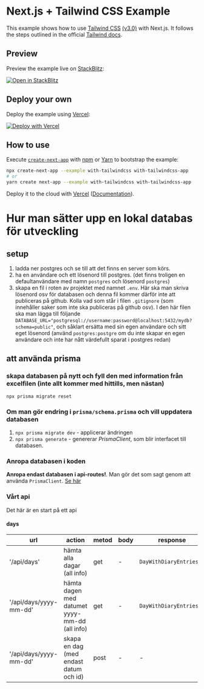 # Next.js + Tailwind CSS Example

This example shows how to use [Tailwind CSS](https://tailwindcss.com/) [(v3.0)](https://tailwindcss.com/blog/tailwindcss-v3) with Next.js. It follows the steps outlined in the official [Tailwind docs](https://tailwindcss.com/docs/guides/nextjs).

## Preview

Preview the example live on [StackBlitz](http://stackblitz.com/):

[![Open in StackBlitz](https://developer.stackblitz.com/img/open_in_stackblitz.svg)](https://stackblitz.com/github/vercel/next.js/tree/canary/examples/with-tailwindcss)

## Deploy your own

Deploy the example using [Vercel](https://vercel.com?utm_source=github&utm_medium=readme&utm_campaign=next-example):

[![Deploy with Vercel](https://vercel.com/button)](https://vercel.com/new/git/external?repository-url=https://github.com/vercel/next.js/tree/canary/examples/with-tailwindcss&project-name=with-tailwindcss&repository-name=with-tailwindcss)

## How to use

Execute [`create-next-app`](https://github.com/vercel/next.js/tree/canary/packages/create-next-app) with [npm](https://docs.npmjs.com/cli/init) or [Yarn](https://yarnpkg.com/lang/en/docs/cli/create/) to bootstrap the example:

```bash
npx create-next-app --example with-tailwindcss with-tailwindcss-app
# or
yarn create next-app --example with-tailwindcss with-tailwindcss-app
```

Deploy it to the cloud with [Vercel](https://vercel.com/new?utm_source=github&utm_medium=readme&utm_campaign=next-example) ([Documentation](https://nextjs.org/docs/deployment)).

# Hur man sätter upp en lokal databas för utveckling

## setup

1. ladda ner postgres och se till att det finns en server som körs.
2. ha en användare och ett lösenord till postgres. (det finns troligen en defaultanvändare med namn `postgres` och lösenord `postgres`)
3. skapa en fil i roten av projektet med namnet `.env`. Här ska man skriva lösenord osv för databasen och denna fil kommer därför inte att publiceras på github. Kolla vad som står i filen `.gitignore` (som innehåller saker som inte ska publiceras på github osv). I den här filen ska man lägga till följande `DATABASE_URL="postgresql://username:password@localhost:5432/mydb?schema=public"`, och såklart ersätta med sin egen användare och sitt eget lösenord (använd `postgres:postgre` om du inte skapar en egen användare och inte har nått värdefullt sparat i postgres redan)

## att använda prisma

### skapa databasen på nytt och fyll den med information från excelfilen (inte allt kommer med hittills, men nästan)

`npx prisma migrate reset`

### Om man gör endring i `prisma/schema.prisma` och vill uppdatera databasen

1. `npx prisma migrate dev` - applicerar ändringen
2. `npx prisma generate` - genererar _PrismaClient_, som blir interfacet till databasen.

### Anropa databasen i koden

**Anropa endast databasen i api-routes!**. Man gör det som sagt genom att använda `PrismaClient`. [Se här](https://www.prisma.io/docs/concepts/components/prisma-client/crud)

### Vårt api

Det här är en start på ett api

#### days

| url                    | action                                        | metod | body | response                |
| ---------------------- | --------------------------------------------- | ----- | ---- | ----------------------- |
| '/api/days'            | hämta alla dagar (all info)                   | get   | -    | `DayWithDiaryEntries`   |
| '/api/days/yyyy-mm-dd' | hämta dagen med datumet yyyy-mm-dd (all info) | get   | -    | `DayWithDiaryEntries[]` |
| '/api/days/yyyy-mm-dd' | skapa en dag (med endast datum och id)        | post  | -    | -                       |
